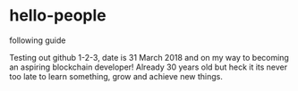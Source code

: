 # hello-people
following guide

Testing out github 1-2-3, date is 31 March 2018 and on my way to becoming an aspiring blockchain developer! Already 30 years old but heck it its never too late to learn something, grow and achieve new things.

